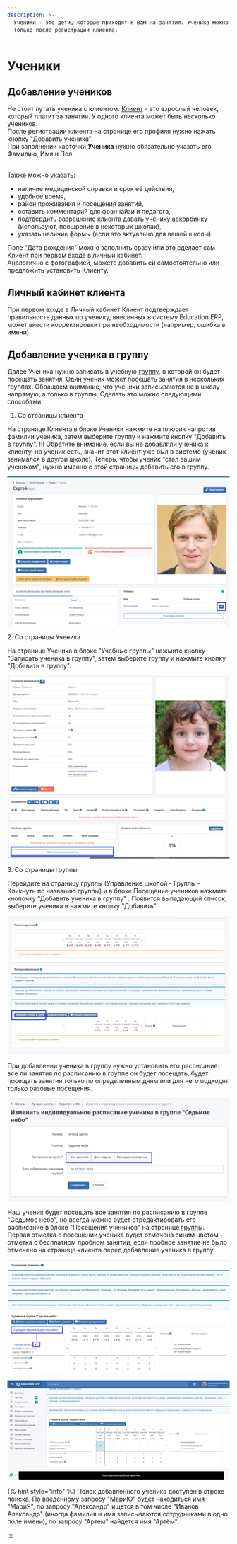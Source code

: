 ```yaml
---
description: >-
  Ученики - это дети, которые приходят к Вам на занятия. Ученика можно добавить
  только после регистрации клиента.
---
```


# Ученики

## Добавление учеников

Не стоит путать ученика с клиентом. [Клиент](klienty/) - это взрослый человек, который платит за занятия. У одного клиента может быть несколько учеников.\
После регистрации клиента на странице его профиля нужно нажать кнопку "Добавить ученика".\
При заполнении карточки **Ученика** нужно обязательно указать его Фамилию, Имя и Пол.

\
Также можно указать:

* наличие медицинской справки и срок её действия,
* удобное время,
* район проживания и посещения занятий,
* оставить комментарий для франчайзи и педагога,
* подтвердить разрешение клиента давать ученику аскорбинку (используют, поощрение в некоторых школах),
* указать наличие формы (если это актуально для вашей школы).

Поле "Дата рождения" можно заполнить сразу или это сделает сам Клиент при первом входе в личный кабинет.\
Аналогично с фотографией, можете добавить ей самостоятельно или предложить установить Клиенту.

## Личный кабинет клиента

При первом входе в Личный кабинет Клиент подтверждает правильность данных по ученику, внесенных в систему Education ERP, может внести корректировки при необходимости (например, ошибка в имени).

## Добавление ученика в группу

Далее Ученика нужно записать в учебную [группу](nachalo-raboty/shkola/gruppa/dobavlenie-grupp.md), в которой он будет посещать занятия. Один ученик может посещать занятия в нескольких группах. Обращаем внимание, что ученики записываются не в школу напрямую, а только в группы. Сделать это можно следующими способами:

1. Со страницы клиента

На странице Клиента в блоке Ученики нажмите на плюсик напротив фамилии ученика, затем выберите группу и нажмите кнопку "Добавить в группу". !!! Обратите внимание, если вы не добавляли ученика к клиенту, но ученик есть, значит этот клиент уже был в системе (ученик занимался в другой школе). Теперь, чтобы ученик "стал вашим учеником", нужно именно с этой страницы добавить его в группу.

![](<.gitbook/assets/61 (1).png>)

&#x20;   2\. Со страницы Ученика

На странице Ученика в блоке "Учебные группы" нажмите кнопку "Записать ученика в группу", затем выберите группу и нажмите кнопку "Добавить в группу".

![](.gitbook/assets/62.png)

&#x20;   3\. Со страницы группы

Перейдите на страницу группы (Управление школой -  Группы -  Кликнуть по названию группы) и в блоке Посещение учеников нажмите кнопочку "Добавить ученика в группу" . Появится выпадающий список, выберите ученика и нажмите кнопку "Добавить".

![](.gitbook/assets/63.png)

При добавлении ученика в группу нужно установить его расписание: все ли занятия по расписанию в группе он будет посещать, будет посещать занятия только по определенным дням или для него подходят только разовые посещения.

![](.gitbook/assets/64.png)

Наш ученик будет посещать все занятия по расписанию в группе "Седьмое небо", но всегда можно будет отредактировать его расписание в блоке "Посещения учеников" на странице [группы](nachalo-raboty/shkola/gruppa/dobavlenie-grupp.md).\
Первая отметка о посещении ученика будет отмечена синим цветом - отметка о бесплатном пробном занятии, если пробное занятие не было отмечено на странице клиента перед добавление ученика в группу.

![](<.gitbook/assets/65 (1).png>)

![](.gitbook/assets/66.png)

{% hint style="info" %}
Поиск добавленного ученика доступен в строке поиска. По введенному запросу "МариЮ" будет находиться имя "МариЯ", по запросу "Александр" ищется в том числе "Иванов Александр" (иногда фамилия и имя записываются сотрудниками в одно поле имени), по запросу "Артем" найдется имя "Артём".

:::
